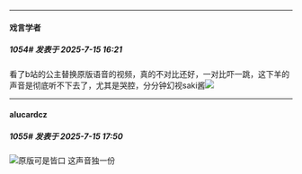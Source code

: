 ﻿
*****

####  戏言学者  
##### 1054#       发表于 2025-7-15 16:21

看了b站的公主替换原版语音的视频，真的不对比还好，一对比吓一跳，这下羊的声音是彻底听不下去了，尤其是哭腔，分分钟幻视saki酱<img src="https://static.stage1st.com/image/smiley/carton2017/470.png" referrerpolicy="no-referrer">


*****

####  alucardcz  
##### 1055#       发表于 2025-7-15 17:50

<img src="https://static.stage1st.com/image/smiley/face2017/009.gif" referrerpolicy="no-referrer">原版可是皆口 这声音独一份 

